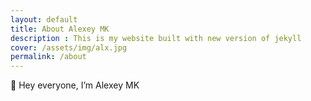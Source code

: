 ```yaml
---
layout: default
title: About Alexey MK
description : This is my website built with new version of jekyll
cover: /assets/img/alx.jpg
permalink: /about
---
```


👋 Hey everyone, I’m Alexey MK